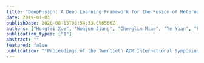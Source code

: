 ```yaml
---
title: "DeepFusion: A Deep Learning Framework for the Fusion of Heterogeneous Sensory Data"
date: 2019-01-01
publishDate: 2020-08-13T08:54:33.696566Z
authors: ["Hongfei Xue", "Wenjun Jiang", "Chenglin Miao", "Ye Yuan", "Fenglong Ma", "Xin Ma", "Yijiang Wang", "Shuochao Yao", "Wenyao Xu", "Aidong Zhang", " others"]
publication_types: ["1"]
abstract: ""
featured: false
publication: "*Proceedings of the Twentieth ACM International Symposium on Mobile Ad Hoc Networking and Computing*"
---
```


